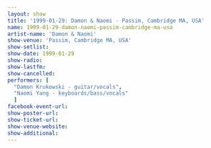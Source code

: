 ```yaml
---
layout: show
title: '1999-01-29: Damon & Naomi - Passim, Cambridge MA, USA'
name: 1999-01-29-damon-naomi-passim-cambridge-ma-usa
artist-name: 'Damon & Naomi'
show-venue: 'Passim, Cambridge MA, USA'
show-setlist: 
show-date: 1999-01-29
show-radio: 
show-lastfm: 
show-cancelled: 
performers: [
  "Damon Krukowski - guitar/vocals",
  "Naomi Yang - keyboards/bass/vocals"
  ]
facebook-event-url: 
show-poster-url: 
show-ticket-url: 
show-venue-website: 
show-additional: 
---
```


